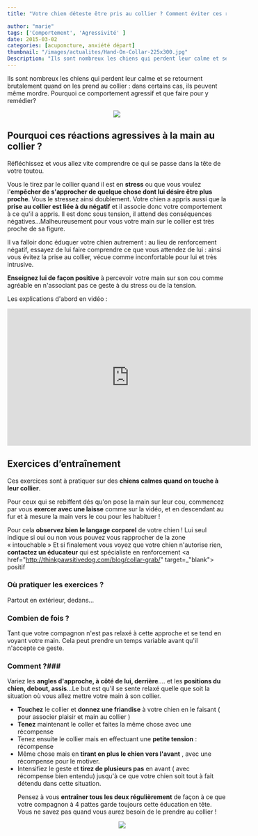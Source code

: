 ```yaml
---
title: "Votre chien déteste être pris au collier ? Comment éviter ces réactions ?"

author: "marie"
tags: ['Comportement', 'Agressivité' ]
date: 2015-03-02
categories: [acuponcture, anxiété départ]
thumbnail: "/images/actualites/Hand-On-Collar-225x300.jpg"
Description: "Ils sont nombreux les chiens qui perdent leur calme et se retournent brutalement quand on les prend au collier : dans certains cas, ils peuvent même mordre."
---
```


Ils sont nombreux les chiens qui perdent leur calme et se retournent brutalement quand on les prend au collier : dans certains cas, ils peuvent même mordre.
Pourquoi ce comportement agressif et que faire pour y remédier?

<p align="center"><img src= "/images/actualites/Hand-On-Collar-225x300.jpg"></p>

## Pourquoi ces réactions agressives à la main au collier ? ##
Réfléchissez et vous allez vite comprendre ce qui se passe dans la tête de votre toutou.

Vous le tirez par le collier quand il est en <b>stress</b> ou que vous voulez l'<b>empêcher de s'approcher de quelque chose dont lui désire être plus proche</b>. Vous le stressez ainsi doublement. Votre chien a appris aussi que la <b>prise au collier est liée à du négatif</b> et il associe donc votre comportement à ce qu'il a appris. Il est donc sous tension, il attend des conséquences négatives...Malheureusement pour vous votre main sur le collier est très proche de sa figure.

Il va falloir donc éduquer votre chien autrement : au lieu de renforcement négatif, essayez de lui faire comprendre ce que vous attendez de lui : ainsi vous évitez la prise au collier, vécue comme inconfortable pour lui et très intrusive.

<b>Enseignez lui de façon positive</b> à percevoir votre main sur son cou comme agréable en n'associant pas ce geste à du stress ou de la tension.

 Les explications d'abord en vidéo :

<p align="center"><iframe width="560" height="315" src="https://www.youtube.com/embed/JLoPzshhLhM" frameborder="0" allowfullscreen></iframe></p>








## Exercices d’entraînement ##
Ces exercices sont à pratiquer sur des <b>chiens calmes quand on touche à leur collier</b>.

Pour ceux qui se rebiffent dés qu'on pose la main sur leur cou, commencez par vous <b>exercer avec une laisse</b> comme sur la vidéo, et en descendant au fur et à mesure la main vers le cou pour les habituer !

Pour cela <b>observez bien le langage corporel</b> de votre chien ! Lui seul indique si oui ou non vous pouvez vous rapprocher de la zone « intouchable » Et si finalement vous voyez que votre chien n'autorise rien, <b>contactez un éducateur</b> qui est spécialiste en renforcement <a href="http://thinkpawsitivedog.com/blog/collar-grab/" target=_"blank"> positif </a>

### Où pratiquer les exercices ? ###
Partout en extérieur, dedans...

### Combien de fois ?  ###
Tant que votre compagnon n'est pas relaxé à cette approche et se tend en voyant votre main. Cela peut prendre un temps variable avant qu'il n'accepte ce geste.

### Comment ?###
Variez les <b> angles d'approche, à côté de lui, derrière</b>.... et les <b>positions du chien, debout, assis</b>...Le but est qu'il se sente relaxé quelle que soit la situation où vous allez mettre votre main à son collier.
<ul>
<li> <b>Touchez</b> le collier et <b>donnez une friandise</b> à votre chien en le faisant ( pour associer plaisir et main au collier ) </li>
<li> <b>Tenez</b> maintenant le coller et faites la même chose avec une récompense </li>
<li> Tenez ensuite le collier mais en effectuant une <b>petite tension</b> : récompense </li>
<li> Même chose mais en <b> tirant en plus le chien vers l'avant</b> , avec une récompense pour le motiver. </li>
<li> Intensifiez le geste et <b> tirez de plusieurs pas</b>  en avant ( avec récompense bien entendu) jusqu'à ce que votre chien soit tout à fait détendu dans cette situation.</li>


Pensez à vous <b>entraîner tous les deux régulièrement</b> de façon à ce que votre compagnon à 4 pattes garde toujours cette éducation en tête. Vous ne savez pas quand vous aurez besoin de le prendre au collier !




<p align="center"><img src= "/images/actualites/giphy.gif"></p>



